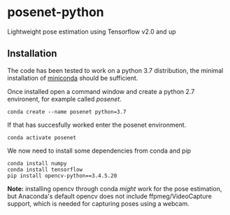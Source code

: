 # posenet-python
 Lightweight pose estimation using Tensorflow v2.0 and up

## Installation

The code has been tested to work on a python 3.7 distribution, the minimal installation of [miniconda](https://docs.conda.io/en/latest/miniconda.html) should be sufficient.

Once installed open a command window and create a python 2.7 environent, for example called _posenet_.
```
conda create --name posenet python=3.7
```

If that has succesfully worked enter the posenet environment.
```
conda activate posenet
```

We now need to install some dependencies from conda and pip
``` 
conda install numpy
conda install tensorflow
pip install opencv-python==3.4.5.20

```
**Note:** installing opencv through conda _might_ work for the pose estimation, but Anaconda's default opencv does not include ffpmeg/VideoCapture support, which is needed for capturing poses using a webcam. 
